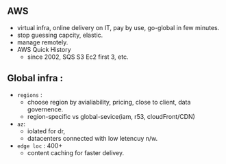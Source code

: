 ## AWS
- virtual infra, online delivery on IT, pay by use, go-global in few minutes.
- stop guessing capcity, elastic.
- manage remotely.
- AWS Quick History
    - since 2002, SQS S3 Ec2 first 3, etc.

## Global infra : 
- `regions` :
    - choose region by avialiability, pricing, close to client, data governence.
    - region-specific vs global-sevice(iam, r53, cloudFront/CDN)
- `az`: 
    - iolated for dr, 
    - datacenters connected with low letencuy n/w.
- `edge loc` : 400+
    - content caching for faster delivey.
